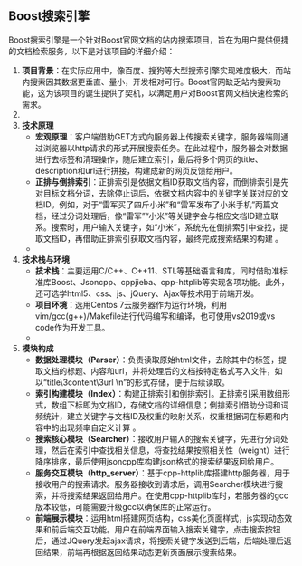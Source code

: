 ## Boost搜索引擎

Boost搜索引擎是一个针对Boost官网文档的站内搜索项目，旨在为用户提供便捷的文档检索服务，以下是对该项目的详细介绍：

1. **项目背景**：在实际应用中，像百度、搜狗等大型搜索引擎实现难度极大，而站内搜索因其数据更垂直、量小，开发相对可行。Boost官网缺乏站内搜索功能，这为该项目的诞生提供了契机，以满足用户对Boost官网文档快速检索的需求。
2. 
3. **技术原理**
    - **宏观原理**：客户端借助GET方式向服务器上传搜索关键字，服务器端则通过浏览器以http请求的形式开展搜索任务。在此过程中，服务器会对数据进行去标签和清理操作，随后建立索引，最后将多个网页的title、description和url进行拼接，构建成新的网页反馈给用户。
    - **正排与倒排索引**：正排索引是依据文档ID获取文档内容，而倒排索引是先对目标文档分词，去除停止词后，依据文档内容中的关键字关联对应的文档ID。例如，对于“雷军买了四斤小米”和“雷军发布了小米手机”两篇文档，经过分词处理后，像“雷军”“小米”等关键字会与相应文档ID建立联系。搜索时，用户输入关键字，如“小米”，系统先在倒排索引中查找，提取文档ID，再借助正排索引获取文档内容，最终完成搜索结果的构建 。
    - 
4. **技术栈与环境**
    - **技术栈**：主要运用C/C++、C++11、STL等基础语言和库，同时借助准标准库Boost、Jsoncpp、cppjieba、cpp-httplib等实现各项功能。此外，还可选学html5、css、js、jQuery、Ajax等技术用于前端开发。
    - **项目环境**：选用Centos 7云服务器作为运行环境，利用vim/gcc(g++)/Makefile进行代码编写和编译，也可使用vs2019或vs code作为开发工具。
    - 
5. **模块构成**
    - **数据处理模块（Parser）**：负责读取原始html文件，去除其中的标签，提取文档的标题、内容和url，并将处理后的文档按特定格式写入文件，如以“title\3content\3url \n”的形式存储，便于后续读取。
    - **索引构建模块（Index）**：构建正排索引和倒排索引。正排索引采用数组形式，数组下标即为文档ID，存储文档的详细信息；倒排索引借助分词和词频统计，建立关键字与文档ID及权重的映射关系，权重根据词在标题和内容中的出现频率自定义计算 。
    - **搜索核心模块（Searcher）**：接收用户输入的搜索关键字，先进行分词处理，然后在索引中查找相关信息，将查找结果按照相关性（weight）进行降序排序，最后使用jsoncpp库构建json格式的搜索结果返回给用户。
    - **服务交互模块（http_server）**：基于cpp-httplib库搭建http服务器，用于接收用户的搜索请求。服务器接收到请求后，调用Searcher模块进行搜索，并将搜索结果返回给用户。在使用cpp-httplib库时，若服务器的gcc版本较低，可能需要升级gcc以确保库的正常运行。
    - **前端展示模块**：运用html搭建网页结构，css美化页面样式，js实现动态效果和前后端交互功能。用户在前端界面输入搜索关键字，点击搜索按钮后，通过JQuery发起ajax请求，将搜索关键字发送到后端，后端处理后返回结果，前端再根据返回结果动态更新页面展示搜索结果。
 





